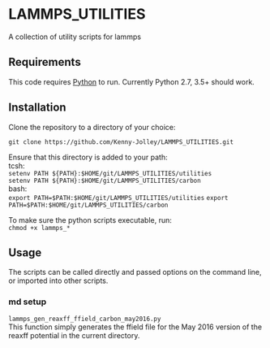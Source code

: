 # LAMMPS_UTILITIES
A collection of utility scripts for lammps


## Requirements

This code requires [Python](http://www.python.org) to run. Currently Python 2.7, 3.5+ should work. 


## Installation

Clone the repository to a directory of your choice:

`git clone https://github.com/Kenny-Jolley/LAMMPS_UTILITIES.git `

Ensure that this directory is added to your path:  
tcsh:  
`setenv PATH ${PATH}:$HOME/git/LAMMPS_UTILITIES/utilities`  
`setenv PATH ${PATH}:$HOME/git/LAMMPS_UTILITIES/carbon`  
bash:  
`export PATH=$PATH:$HOME/git/LAMMPS_UTILITIES/utilities` 
`export PATH=$PATH:$HOME/git/LAMMPS_UTILITIES/carbon` 

To make sure the python scripts executable, run:  
`chmod +x lammps_*`


## Usage

The scripts can be called directly and passed options on the command line, or imported into other scripts.


### md setup

`lammps_gen_reaxff_ffield_carbon_may2016.py`  
This function simply generates the ffield file for the May 2016 version of the reaxff potential in the current directory.



